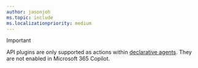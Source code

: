 ```yaml
---
author: jasonjoh
ms.topic: include
ms.localizationpriority: medium
---
```


<!-- markdownlint-disable MD041-->

> [!IMPORTANT]
> API plugins are only supported as actions within [declarative agents](../overview-declarative-agent.md). They are not enabled in Microsoft 365 Copilot.
